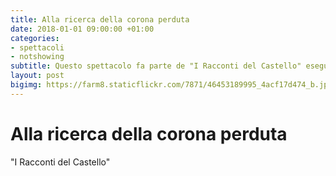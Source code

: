 ```yaml
---
title: Alla ricerca della corona perduta
date: 2018-01-01 09:00:00 +01:00
categories:
- spettacoli
- notshowing
subtitle: Questo spettacolo fa parte de "I Racconti del Castello" eseguito durante il Carnevale di Sant'Eraclio del 2018
layout: post
bigimg: https://farm8.staticflickr.com/7871/46453189995_4acf17d474_b.jpg
---
```


# Alla ricerca della corona perduta
"I Racconti del Castello"